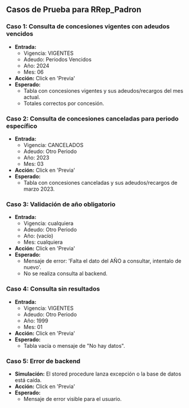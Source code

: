 ## Casos de Prueba para RRep_Padron

### Caso 1: Consulta de concesiones vigentes con adeudos vencidos
- **Entrada:**
  - Vigencia: VIGENTES
  - Adeudo: Periodos Vencidos
  - Año: 2024
  - Mes: 06
- **Acción:** Click en 'Previa'
- **Esperado:**
  - Tabla con concesiones vigentes y sus adeudos/recargos del mes actual.
  - Totales correctos por concesión.

### Caso 2: Consulta de concesiones canceladas para periodo específico
- **Entrada:**
  - Vigencia: CANCELADOS
  - Adeudo: Otro Periodo
  - Año: 2023
  - Mes: 03
- **Acción:** Click en 'Previa'
- **Esperado:**
  - Tabla con concesiones canceladas y sus adeudos/recargos de marzo 2023.

### Caso 3: Validación de año obligatorio
- **Entrada:**
  - Vigencia: cualquiera
  - Adeudo: Otro Periodo
  - Año: (vacío)
  - Mes: cualquiera
- **Acción:** Click en 'Previa'
- **Esperado:**
  - Mensaje de error: 'Falta el dato del AÑO a consultar, intentalo de nuevo'.
  - No se realiza consulta al backend.

### Caso 4: Consulta sin resultados
- **Entrada:**
  - Vigencia: VIGENTES
  - Adeudo: Otro Periodo
  - Año: 1999
  - Mes: 01
- **Acción:** Click en 'Previa'
- **Esperado:**
  - Tabla vacía o mensaje de "No hay datos".

### Caso 5: Error de backend
- **Simulación:** El stored procedure lanza excepción o la base de datos está caída.
- **Acción:** Click en 'Previa'
- **Esperado:**
  - Mensaje de error visible para el usuario.
